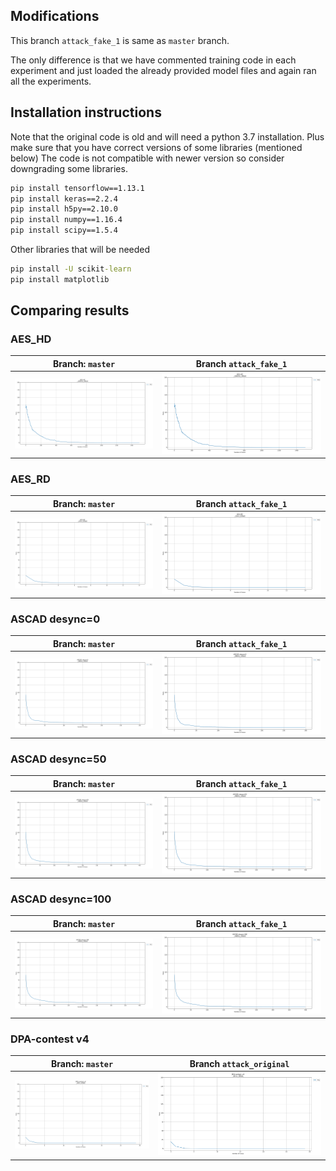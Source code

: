 ## Modifications

This branch `attack_fake_1` is same as `master` branch.

The only difference is that we have commented training code 
in each experiment and just loaded the already provided model 
files and again ran all the experiments.

## Installation instructions

Note that the original code is old and will need a python 3.7 installation.
Plus make sure that you have correct versions of some libraries (mentioned below)
The code is not compatible with newer version so consider downgrading some libraries.

```bat
pip install tensorflow==1.13.1
pip install keras==2.2.4
pip install h5py==2.10.0
pip install numpy==1.16.4
pip install scipy==1.5.4
```

Other libraries that will be needed

```bat
pip install -U scikit-learn
pip install matplotlib
```

## Comparing results

### AES_HD

Branch: `master`           |  Branch `attack_fake_1`
:-------------------------:|:-------------------------:
![](https://github.com/SpikingNeuron/Methodology-for-efficient-CNN-architectures-in-SCA/blob/master/AES_HD/fig/rankAES_HD_1500trs_100att.svg)  |  ![](https://github.com/SpikingNeuron/Methodology-for-efficient-CNN-architectures-in-SCA/blob/attack_fake_1/AES_HD/fig/rankAES_HD_1500trs_100att.svg)



### AES_RD

Branch: `master`           |  Branch `attack_fake_1`
:-------------------------:|:-------------------------:
![](https://github.com/SpikingNeuron/Methodology-for-efficient-CNN-architectures-in-SCA/blob/master/AES_RD/fig/rankAES_RD_15trs_100att.svg)  |  ![](https://github.com/SpikingNeuron/Methodology-for-efficient-CNN-architectures-in-SCA/blob/attack_fake_1/AES_RD/fig/rankAES_RD_15trs_100att.svg)



### ASCAD desync=0

Branch: `master`           |  Branch `attack_fake_1`
:-------------------------:|:-------------------------:
![](https://github.com/SpikingNeuron/Methodology-for-efficient-CNN-architectures-in-SCA/blob/master/ASCAD/N0%3D0/fig/rankASCAD_desync0_300trs_100att.svg)  |  ![](https://github.com/SpikingNeuron/Methodology-for-efficient-CNN-architectures-in-SCA/blob/attack_fake_1/ASCAD/N0%3D0/fig/rankASCAD_desync0_300trs_100att.svg)



### ASCAD desync=50

Branch: `master`           |  Branch `attack_fake_1`
:-------------------------:|:-------------------------:
![](https://github.com/SpikingNeuron/Methodology-for-efficient-CNN-architectures-in-SCA/blob/master/ASCAD/N0%3D50/fig/rankASCAD_desync50_400trs_100att.svg)  |  ![](https://github.com/SpikingNeuron/Methodology-for-efficient-CNN-architectures-in-SCA/blob/attack_fake_1/ASCAD/N0%3D50/fig/rankASCAD_desync50_400trs_100att.svg)



### ASCAD desync=100

Branch: `master`           |  Branch `attack_fake_1`
:-------------------------:|:-------------------------:
![](https://github.com/SpikingNeuron/Methodology-for-efficient-CNN-architectures-in-SCA/blob/master/ASCAD/N0%3D100/fig/rankASCAD_desync100_400trs_100att.svg)  |  ![](https://github.com/SpikingNeuron/Methodology-for-efficient-CNN-architectures-in-SCA/blob/attack_fake_1/ASCAD/N0=100/fig/rankASCAD_desync100_400trs_100att.svg)


### DPA-contest v4

Branch: `master`           |  Branch `attack_original`
:-------------------------:|:-------------------------:
![](https://github.com/SpikingNeuron/Methodology-for-efficient-CNN-architectures-in-SCA/blob/master/DPA-contest%20v4/fig/rankDPA-contest_v4_30trs_100att.svg)  |  ![](https://github.com/SpikingNeuron/Methodology-for-efficient-CNN-architectures-in-SCA/blob/attack_original/DPA-contest%20v4/fig/rankDPA-contest_v4_30trs_100att.svg)

